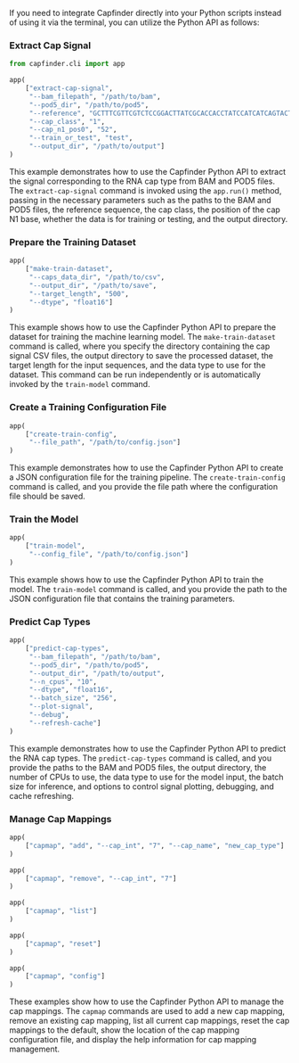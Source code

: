 If you need to integrate Capfinder directly into your Python scripts instead of using it via the terminal, you can utilize the Python API as follows:

### Extract Cap Signal

```python
from capfinder.cli import app

app(
    ["extract-cap-signal",
     "--bam_filepath", "/path/to/bam",
     "--pod5_dir", "/path/to/pod5",
     "--reference", "GCTTTCGTTCGTCTCCGGACTTATCGCACCACCTATCCATCATCAGTACTGT",
     "--cap_class", "1",
     "--cap_n1_pos0", "52",
     "--train_or_test", "test",
     "--output_dir", "/path/to/output"]
)
```

This example demonstrates how to use the Capfinder Python API to extract the signal corresponding to the RNA cap type from BAM and POD5 files. The `extract-cap-signal` command is invoked using the `app.run()` method, passing in the necessary parameters such as the paths to the BAM and POD5 files, the reference sequence, the cap class, the position of the cap N1 base, whether the data is for training or testing, and the output directory.

### Prepare the Training Dataset

```python
app(
    ["make-train-dataset",
     "--caps_data_dir", "/path/to/csv",
     "--output_dir", "/path/to/save",
     "--target_length", "500",
     "--dtype", "float16"]
)
```

This example shows how to use the Capfinder Python API to prepare the dataset for training the machine learning model. The `make-train-dataset` command is called, where you specify the directory containing the cap signal CSV files, the output directory to save the processed dataset, the target length for the input sequences, and the data type to use for the dataset. This command can be run independently or is automatically invoked by the `train-model` command.


### Create a Training Configuration File

```python
app(
    ["create-train-config",
     "--file_path", "/path/to/config.json"]
)
```

This example demonstrates how to use the Capfinder Python API to create a JSON configuration file for the training pipeline. The `create-train-config` command is called, and you provide the file path where the configuration file should be saved.


### Train the Model

```python
app(
    ["train-model",
     "--config_file", "/path/to/config.json"]
)
```

This example shows how to use the Capfinder Python API to train the model. The `train-model` command is called, and you provide the path to the JSON configuration file that contains the training parameters.



### Predict Cap Types

```python
app(
    ["predict-cap-types",
     "--bam_filepath", "/path/to/bam",
     "--pod5_dir", "/path/to/pod5",
     "--output_dir", "/path/to/output",
     "--n_cpus", "10",
     "--dtype", "float16",
     "--batch_size", "256",
     "--plot-signal",
     "--debug",
     "--refresh-cache"]
)
```

This example demonstrates how to use the Capfinder Python API to predict the RNA cap types. The `predict-cap-types` command is called, and you provide the paths to the BAM and POD5 files, the output directory, the number of CPUs to use, the data type to use for the model input, the batch size for inference, and options to control signal plotting, debugging, and cache refreshing.


### Manage Cap Mappings

```python
app(
    ["capmap", "add", "--cap_int", "7", "--cap_name", "new_cap_type"]
)

app(
    ["capmap", "remove", "--cap_int", "7"]
)

app(
    ["capmap", "list"]
)

app(
    ["capmap", "reset"]
)

app(
    ["capmap", "config"]
)
```

These examples show how to use the Capfinder Python API to manage the cap mappings. The `capmap` commands are used to add a new cap mapping, remove an existing cap mapping, list all current cap mappings, reset the cap mappings to the default, show the location of the cap mapping configuration file, and display the help information for cap mapping management.
